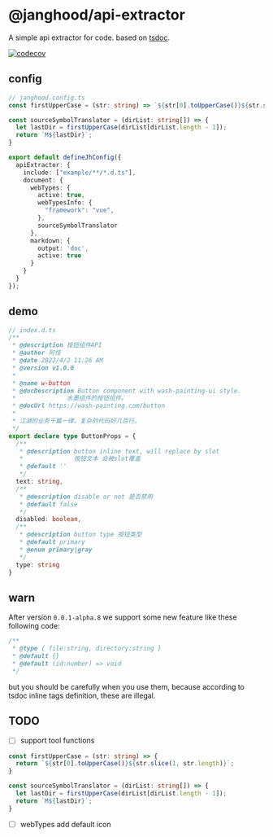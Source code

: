 # @janghood/api-extractor

A simple api extractor for code. based on [tsdoc](https://tsdoc.org/).

[![codecov](https://codecov.io/gh/janghood/api-extractor/branch/master/graph/badge.svg?token=NU71GX2KFM)](https://codecov.io/gh/janghood/api-extractor)

## config

```typescript
// janghood.config.ts
const firstUpperCase = (str: string) => `${str[0].toUpperCase()}${str.slice(1, str.length)}`;

const sourceSymbolTranslator = (dirList: string[]) => {
  let lastDir = firstUpperCase(dirList[dirList.length - 1]);
  return `M${lastDir}`;
}

export default defineJhConfig({
  apiExtractor: {
    include: ["example/**/*.d.ts"],
    document: {
      webTypes: {
        active: true,
        webTypesInfo: {
          "framework": "vue",
        },
        sourceSymbolTranslator
      },
      markdown: {
        output: 'doc',
        active: true
      }
    }
  }
});

```

## demo

```typescript
// index.d.ts
/**
 * @description 按钮组件API
 * @author 阿怪
 * @date 2022/4/2 11:26 AM
 * @version v1.0.0
 *
 * @name w-button
 * @docDescription Button component with wash-painting-ui style.
 *              水墨组件的按钮组件。
 * @docUrl https://wash-painting.com/button
 *
 * 江湖的业务千篇一律，复杂的代码好几百行。
 */
export declare type ButtonProps = {
  /**
   * @description button inline text, will replace by slot
   *              按钮文本 会被slot覆盖
   * @default ''
   */
  text: string,
  /**
   * @description disable or not 是否禁用
   * @default false
   */
  disabled: boolean,
  /**
   * @description button type 按钮类型
   * @default primary
   * @enum primary|gray
   */
  type: string
}

```

## warn

After version `0.0.1-alpha.8` we support some new feature like these following code:

```ts
/**
 * @type { file:string, directory:string }
 * @default {}
 * @default (id:number) => void
 */
```

but you should be carefully when you use them,
because according to tsdoc inline tags definition, these are illegal.

## TODO

- [ ] support tool functions

```typescript
const firstUpperCase = (str: string) => {
  return `${str[0].toUpperCase()}${str.slice(1, str.length)}`;
}

const sourceSymbolTranslator = (dirList: string[]) => {
  let lastDir = firstUpperCase(dirList[dirList.length - 1]);
  return `M${lastDir}`;
}
```

- [ ] webTypes add default icon

